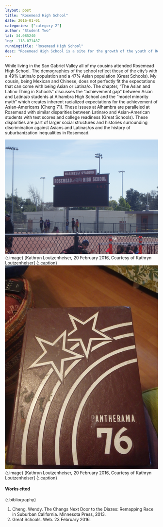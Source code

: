 ```yaml
---
layout: post
title: "Rosemead High School"
date: 2016-01-01
categories: ["category 2"]
author: "Student Two"
lat: 34.085240
lng: -118.071487
runningtitle: "Rosemead High School"
desc: "Rosemead High School is a site for the growth of the youth of Rosemead but is not wholly separated from the histories of racial inequalities of the area."
---
```


While living in the San Gabriel Valley all of my cousins attended Rosemead High School. The demographics of the school reflect those of the city’s with a 49% Latina/o population and a 47% Asian population (Great Schools). My cousin, being Mexican and Chinese, does not perfectly fit the expectations that can come with being Asian or Latina/o. The chapter, “The Asian and Latino Thing in Schools” discusses the “achievement gap” between Asian and Latina/o students at Alhambra High School and the “model minority myth” which creates inherent racialized expectations for the achievement of Asian-Americans (Cheng 71). These issues at Alhambra are paralleled at Rosemead with similar disparities between Latina/o and Asian-American students with test scores and college readiness (Great Schools). These disparities are part of larger social structures and histories surrounding discrimination against Asians and Latinas/os and the history of suburbanization inequalities in Rosemead.

![Image 1](images/Rosemead_3.jpg) 
{:.image}
[Kathryn Loutzenheiser, 20 February 2016, Courtesy of Kathryn Loutzenheiser] 
{:.caption}
![Image 2](images/Rosemead_4.jpg) 
{:.image}
[Kathryn Loutzenheiser, 20 February 2016, Courtesy of Kathryn Loutzenheiser] 
{:.caption}

#### Works cited
{:.bibliography}
1. Cheng, Wendy. The Changs Next Door to the Diazes: Remapping Race in Suburban California. Minnesota Press, 2013.
2. Great Schools. Web. 23 February 2016.
